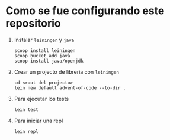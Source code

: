 # Como se fue configurando este repositorio

1. Instalar `leiningen` y `java`

   ```
   scoop install leiningen
   scoop bucket add java
   scoop install java/openjdk
   ```

1. Crear un projecto de libreria con `leiningen`

   ```
   cd <root del projecto>
   lein new default advent-of-code --to-dir .
   ```

1. Para ejecutar los tests
   ```
   lein test
   ```

1. Para iniciar una repl

   ```
   lein repl
   ```
   